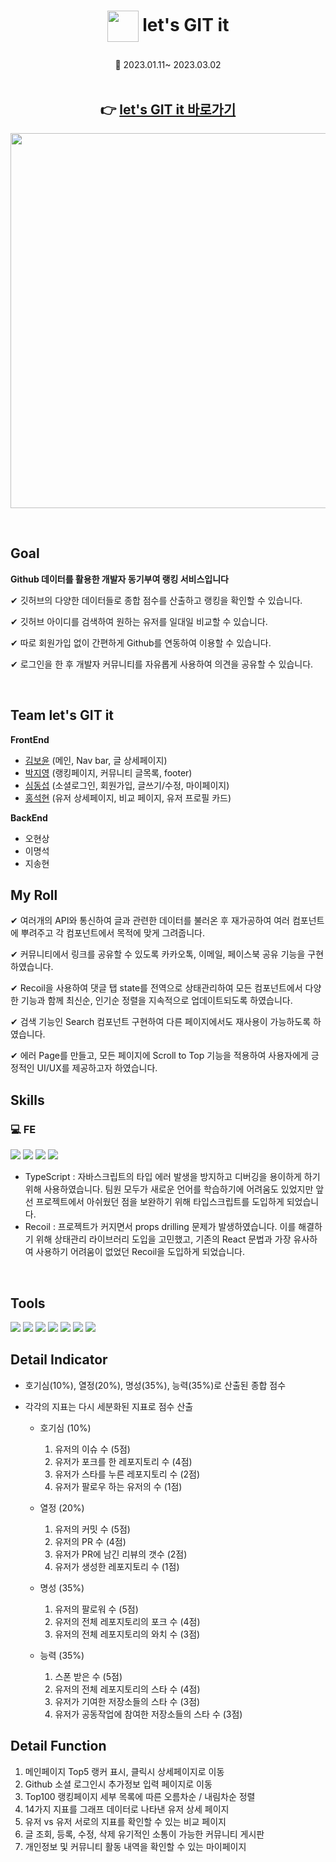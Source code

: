 # <p align="center"><img src="https://velog.velcdn.com/images/kby0908/post/586a2140-fbd5-48af-b6bb-cbff376365c5/image.png" width="50" align="center"> <b>let's GIT it</b></p>

<p align="center"> 📆 2023.01.11~ 2023.03.02

<br>
<br>
<!-- ## 📼 LET'S GIT IT -->
<h2 align="center">👉 <a href="https://let-s-git-it.vercel.app/">let's GIT it 바로가기</a></h2>

<p align="center"><img src ="https://user-images.githubusercontent.com/100506719/223014450-d4b6f831-b312-482b-8797-8c80d6e649b8.gif" width="600"></p>

<br />

## Goal

<b>Github 데이터를 활용한 개발자 동기부여 랭킹 서비스입니다</b>

✔ 깃허브의 다양한 데이터들로 종합 점수를 산출하고 랭킹을 확인할 수 있습니다. <br/>

✔ 깃허브 아이디를 검색하여 원하는 유저를 일대일 비교할 수 있습니다.  <br/>

✔ 따로 회원가입 없이 간편하게 Github를 연동하여 이용할 수 있습니다. <br />

✔ 로그인을 한 후 개발자 커뮤니티를 자유롭게 사용하여 의견을 공유할 수 있습니다. <br/>

<br />

## Team let's GIT it

<b>FrontEnd</b>

- [김보윤](https://github.com/kimboyoon) (메인, Nav bar, 글 상세페이지)
- [박지영](https://github.com/zhwltlr) (랭킹페이지, 커뮤니티 글목록, footer)
- [심동섭](https://github.com/ShimDongseup) (소셜로그인, 회원가입, 글쓰기/수정, 마이페이지)
- [홍석현](https://github.com/SeokhyunHong1510) (유저 상세페이지, 비교 페이지, 유저 프로필 카드) <br>

<b>BackEnd</b>

- 오현상
- 이명석
- 지송현

## My Roll
<detail>

  ✔ 여러개의 API와 통신하여 글과 관련한 데이터를 불러온 후 재가공하여 여러 컴포넌트에 뿌려주고 각 컴포넌트에서 목적에 맞게 그려줍니다. <br />

  ✔ 커뮤니티에서 링크를 공유할 수 있도록 카카오톡, 이메일, 페이스북 공유 기능을 구현하였습니다. <br />
  
  ✔ Recoil을 사용하여 댓글 탭 state를 전역으로 상태관리하여 모든 컴포넌트에서 다양한 기능과 함께 최신순, 인기순 정렬을 지속적으로 업데이트되도록 하였습니다. <br />
  
  ✔ 검색 기능인 Search 컴포넌트 구현하여 다른 페이지에서도 재사용이 가능하도록 하였습니다. <br />
  
  ✔ 에러 Page를 만들고, 모든 페이지에 Scroll to Top 기능을 적용하여 사용자에게 긍정적인 UI/UX를 제공하고자 하였습니다. <br />
  
</detail>

## Skills

<h3>💻 FE </h3>
<span>
  <img src="https://img.shields.io/badge/react-61DAFB?style=for-the-badge&logo=react&logoColor=black"/> 
  <img src="https://img.shields.io/badge/typescript-3178C6?style=for-the-badge&logo=typescript&logoColor=white"/> 
  <img src="https://img.shields.io/badge/Sass-CC6699?style=for-the-badge&logo=sass&logoColor=fff"/>
  <img src="https://img.shields.io/badge/html5-E34F26?style=for-the-badge&logo=html5&logoColor=white"/>

  - TypeScript : 자바스크립트의 타입 에러 발생을 방지하고 디버깅을 용이하게 하기 위해 사용하였습니다. 팀원 모두가 새로운 언어를 학습하기에 어려움도 있었지만 앞선 프로젝트에서 아쉬웠던 점을 보완하기 위해 타입스크립트를 도입하게 되었습니다. <br />
  - Recoil : 프로젝트가 커지면서 props drilling 문제가 발생하였습니다. 이를 해결하기 위해 상태관리 라이브러리 도입을 고민했고, 기존의 React 문법과 가장 유사하여 사용하기 어려움이 없었던 Recoil을 도입하게 되었습니다.
</span>
<br />

## Tools

<span>
  <img src="https://img.shields.io/badge/vsCode-007ACC?style=for-the-badge&logo=Visual Studio Code&logoColor=white"/>
  <img src="https://img.shields.io/badge/Git-F05032?style=for-the-badge&logo=Git&logoColor=white"/> 
  <img src="https://img.shields.io/badge/GitHub-181717?style=for-the-badge&logo=GitHub&logoColor=white"/>
  <img src="https://img.shields.io/badge/notion-000000?style=for-the-badge&logo=Notion&logoColor=white"> 
  <img src="https://img.shields.io/badge/trello-0052CC?style=for-the-badge&logo=trello&logoColor=fff"/>
  <img src="https://img.shields.io/badge/gitbook-3884FF?style=for-the-badge&logo=gitbook&logoColor=white"/>
  <img src="https://img.shields.io/badge/figma-F24E1E?style=for-the-badge&logo=figma&logoColor=white"/>
</span>

## Detail Indicator

  - 호기심(10%), 열정(20%), 명성(35%), 능력(35%)로 산출된 종합 점수
  
  - 각각의 지표는 다시 세분화된 지표로 점수 산출
    - 호기심 (10%)
      1. 유저의 이슈 수 (5점)
      2. 유저가 포크를 한 레포지토리 수 (4점)
      3. 유저가 스타를 누른 레포지토리 수 (2점)
      4. 유저가 팔로우 하는 유저의 수 (1점)
      
    - 열정 (20%)
      1. 유저의 커밋 수 (5점)
      2. 유저의 PR 수 (4점)
      3. 유저가 PR에 남긴 리뷰의 갯수 (2점)
      4. 유저가 생성한 레포지토리 수 (1점)
      
    - 명성 (35%)
      1. 유저의 팔로워 수 (5점)
      2. 유저의 전체 레포지토리의 포크 수 (4점)
      3. 유저의 전체 레포지토리의 와치 수 (3점)
      
    - 능력 (35%)
      1. 스폰 받은 수 (5점)
      2. 유저의 전체 레포지토리의 스타 수 (4점)
      3. 유저가 기여한 저장소들의 스타 수 (3점)
      4. 유저가 공동작업에 참여한 저장소들의 스타 수 (3점)


## Detail Function

1. 메인페이지 Top5 랭커 표시, 클릭시 상세페이지로 이동
2. Github 소셜 로그인시 추가정보 입력 페이지로 이동
3. Top100 랭킹페이지 세부 목록에 따른 오름차순 / 내림차순 정렬
4. 14가지 지표를 그래프 데이터로 나타낸 유저 상세 페이지
5. 유저 vs 유저 서로의 지표를 확인할 수 있는 비교 페이지
6. 글 조회, 등록, 수정, 삭제 유기적인 소통이 가능한 커뮤니티 게시판
7. 개인정보 및 커뮤니티 활동 내역을 확인할 수 있는 마이페이지

<br>
